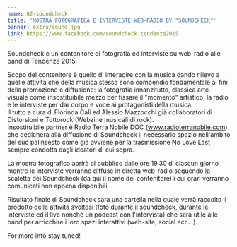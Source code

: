 ```yaml
---
name: 02-soundcheck
title: 'MOSTRA FOTOGRAFICA E INTERVISTE WEB-RADIO BY "SOUNDCHECK"'
banner: extra/sound.jpg
link: https://www.facebook.com/soundcheck.tendenze2015
---
```


Soundcheck è un contenitore di fotografia ed interviste su web-radio alle band di Tendenze 2015.

Scopo del contenitore è quello di interagire con la musica dando rilievo a quelle attività che della musica stessa sono compendio fondamentale ai fini della promozione e diffusione: la fotografia innanzitutto, classica arte visuale come insostituibile mezzo per fissare il "momento" artistico; la radio e le interviste per dar corpo e voce ai protagonisti della musica.  
Il tutto a cura di Florinda Calì ed Alessio Mazzocchi già collaboratori di Distorsioni e Tuttorock (Webzine musicali di rock).  
Insostituibile partner è Radio Terra Nobile DOC (www.radioterranobile.com) che dedicherà alla diffusione di Soundcheck il necessario spazio nell'ambito del suo palinsesto come già avviene per la trasmissione No Love Last sempre condotta dagli ideatori di cui sopra.

La mostra fotografica aprirà al pubblico dalle ore 19.30 di ciascun giorno mentre le interviste verranno diffuse in diretta web-radio seguendo la scaletta dei Soundcheck (da qui il nome del contenitore) i cui orari verranno comunicati non appena disponibili.

Risultato finale di Soundcheck sarà una cartella nella quale verrà raccolto il prodotto delle attività svoltesi (foto durante il soundcheck, durante le interviste ed il live nonchè un podcast con l'intervista) che sarà utile alle band per arricchire i loro spazi interattivi (web-site, social ecc...).

For more info stay tuned!
